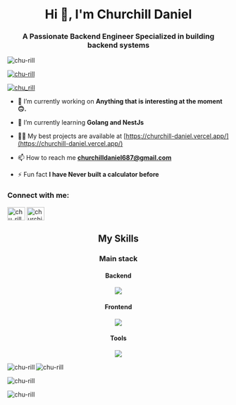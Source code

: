 <h1 align="center">Hi 👋, I'm Churchill Daniel</h1>
<h3 align="center">A Passionate Backend Engineer Specialized in building backend systems</h3>
<!-- <img align="right" alt="Coding" width="400" src="https://cdn.dribbble.com/users/1162077/screenshots/3848914/programmer.gif"> -->

<p align="left"> <img src="https://komarev.com/ghpvc/?username=chu-rill&label=Profile%20views&color=0e75b6&style=flat" alt="chu-rill" /> </p>

<p align="left"> <a href="https://github.com/ryo-ma/github-profile-trophy"><img src="https://github-profile-trophy.vercel.app/?username=chu-rill" alt="chu-rill" /></a> </p>

<p align="left"> <a href="https://twitter.com/chu_rill" target="blank"><img src="https://img.shields.io/twitter/follow/chu_rill?logo=twitter&style=for-the-badge" alt="chu_rill" /></a> </p>

- 🔭 I’m currently working on **Anything that is interesting at the moment🙃.**

- 🌱 I’m currently learning **Golang and NestJs**

- 👨‍💻 My best projects are available at [https://churchill-daniel.vercel.app/](https://churchill-daniel.vercel.app/)

- 📫 How to reach me **churchilldaniel687@gmail.com**

- ⚡ Fun fact **I have Never built a calculator before**

<h3 align="left">Connect with me:</h3>
<p align="left">
<a href="https://twitter.com/chu_rill" target="blank"><img align="center" src="https://raw.githubusercontent.com/rahuldkjain/github-profile-readme-generator/master/src/images/icons/Social/twitter.svg" alt="chu_rill" height="30" width="40" /></a>
<a href="https://linkedin.com/in/churchill daniel" target="blank"><img align="center" src="https://raw.githubusercontent.com/rahuldkjain/github-profile-readme-generator/master/src/images/icons/Social/linked-in-alt.svg" alt="churchill daniel" height="30" width="40" /></a>
</p>

<h2 align="center">My Skills</h2>
<h3 align="center">Main stack</h3>
<h4 align="center">Backend</h3>

<p align="center">
  <a href="https://skillicons.dev">
    <img src="https://skillicons.dev/icons?i=express,js,mongodb,mysql,nodejs,postgres,prisma,go,laravel,nestjs,ts,&theme=dark&perline=3" />
  </a>
</p>

<h4 align="center">Frontend</h3>
<p align="center">
  <a href="https://skillicons.dev">
    <img src="https://skillicons.dev/icons?i=css,html,js,react,tailwind,ts,&theme=dark&perline=3" />
  </a>
</p>

<h4 align="center">Tools</h3>
<p align="center">
  <a href="https://skillicons.dev">
    <img src="https://skillicons.dev/icons?i=git,github,postman,obsidian,vscode,mint,docker,githubactions,jest,linux,md,&theme=dark&perline=3" />
  </a>
</p>


<p><img align="left" src="https://github-readme-stats.vercel.app/api/top-langs?username=chu-rill&show_icons=true&theme=gruvbox&locale=en&layout=compact" alt="chu-rill" /></p>
<p><img src="https://github-readme-stats.vercel.app/api?username=chu-rill&show_icons=true&theme=gruvbox" alt="chu-rill" /></p>

<p><img align="center" src="https://github-readme-streak-stats.herokuapp.com/?user=chu-rill&theme=gruvbox" alt="chu-rill" /></p>
<p><img align="center" src="https://github-readme-stats.vercel.app/api/wakatime?username=chu_rill&layout=Compact&theme=gruvbox" alt="chu-rill" /></p>
